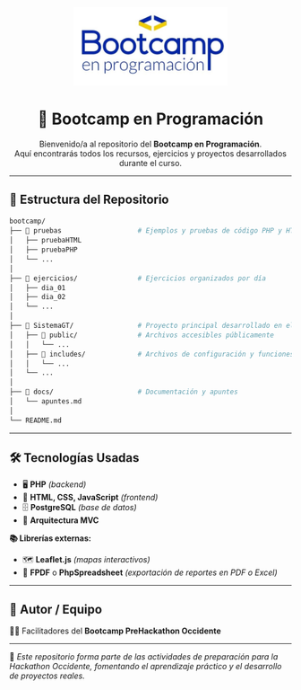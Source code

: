 <!-- Banner -->
<p align="center">
  <img src="assets/bootcamp.jpg" alt="Bootcamp en programación" width="275"/>
</p>

<h1 align="center">🚀 Bootcamp en Programación</h1>

<p align="center">
  Bienvenido/a al repositorio del <strong>Bootcamp en Programación</strong>.<br>
  Aquí encontrarás todos los recursos, ejercicios y proyectos desarrollados durante el curso.
</p>

---

## 📂 Estructura del Repositorio

```bash
bootcamp/
├── 📁 pruebas                   # Ejemplos y pruebas de código PHP y HTML
│   ├── pruebaHTML
│   ├── pruebaPHP
│   └── ...
│
├── 📁 ejercicios/               # Ejercicios organizados por día
│   ├── dia_01
│   ├── dia_02
│   └── ...
│
├── 📁 SistemaGT/                # Proyecto principal desarrollado en el bootcamp
│   ├── 📁 public/               # Archivos accesibles públicamente
│   │   └── ...
│   ├── 📁 includes/             # Archivos de configuración y funciones
│   │   └── ...
│   └── ...
│
├── 📁 docs/                     # Documentación y apuntes
│   └── apuntes.md
│
└── README.md
```

---

## 🛠️ Tecnologías Usadas

- 🖥️ **PHP** *(backend)*  
- 🎨 **HTML, CSS, JavaScript** *(frontend)*  
- 🗄️ **PostgreSQL** *(base de datos)*  
- 🧩 **Arquitectura MVC**

**📚 Librerías externas:**  
- 🗺️ **Leaflet.js** *(mapas interactivos)*  
- 📄 **FPDF** o **PhpSpreadsheet** *(exportación de reportes en PDF o Excel)*  

---

## 👥 Autor / Equipo

👨‍🏫 Facilitadores del **Bootcamp PreHackathon Occidente**

---

📌 *Este repositorio forma parte de las actividades de preparación para la Hackathon Occidente, fomentando el aprendizaje práctico y el desarrollo de proyectos reales.*
